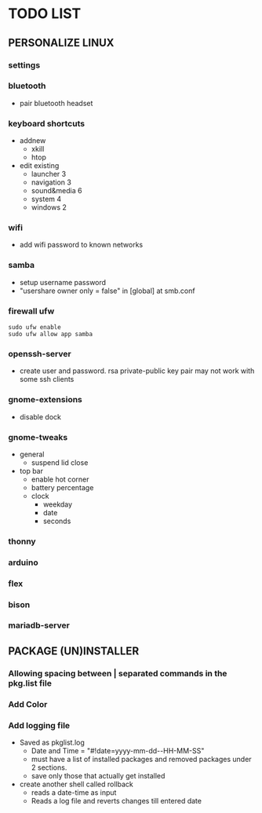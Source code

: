 # TODO LIST

## PERSONALIZE LINUX

### settings

### bluetooth
* pair bluetooth headset

### keyboard shortcuts
* addnew
  * xkill
  * htop
* edit existing
  * launcher 3
  * navigation 3
  * sound&media 6
  * system 4
  * windows 2

### wifi
* add wifi password to known networks

### samba
* setup username password
* "usershare owner only = false" in [global] at smb.conf

### firewall ufw
    sudo ufw enable
    sudo ufw allow app samba

### openssh-server
* create user and password. rsa private-public key pair may not work with some ssh clients

### gnome-extensions
* disable dock

### gnome-tweaks
* general
  * suspend lid close
* top bar
  * enable hot corner
  * battery percentage
  * clock
    * weekday
    * date
    * seconds

### thonny

### arduino

### flex

### bison

### mariadb-server


## PACKAGE (UN)INSTALLER

### Allowing spacing between | separated  commands in the pkg.list file

### Add Color

### Add logging file
* Saved as pkglist.log
  * Date and Time = "\#!date=yyyy-mm-dd--HH-MM-SS"
  * must have a list of installed packages and removed packages under 2 sections.
  * save only those that actually get installed
* create another shell called rollback
  * reads a date-time as input
  * Reads a log file and reverts changes till entered date